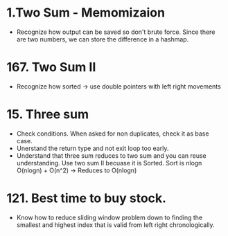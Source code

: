 # 1.Two Sum - Memomizaion

- Recognize how output can be saved so don't brute force. Since there are two numbers, we can store the difference in a hashmap.


# 167. Two Sum II
- Recognize how sorted -> use double pointers with left right movements

# 15. Three sum
- Check conditions. When asked for non duplicates, check it as base case.
- Unerstand the return type and not exit loop too early.
- Understand that three sum reduces to two sum and you can reuse understanding. Use two sum II becuase it is Sorted. Sort is nlogn
O(nlogn) + O(n^2) -> Reduces to O(nlogn)

# 121. Best time to buy stock.
- Know how to reduce sliding window problem down to finding the smallest and highest index that is valid from left right chronologically. 
